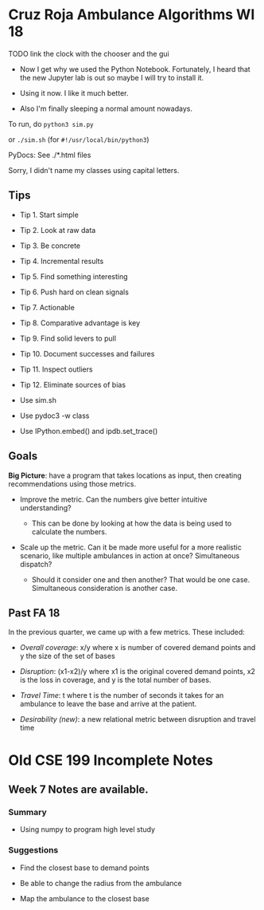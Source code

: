 # Cruz Roja Ambulance Algorithms WI 18

TODO link the clock with the chooser and the gui

- Now I get why we used the Python Notebook. Fortunately, I heard that the 
new Jupyter lab is out so maybe I will try to install it. 

- Using it now. I like it much better. 

- Also I'm finally sleeping a normal amount nowadays.

To run, do `python3 sim.py` 

or `./sim.sh` (for `#!/usr/local/bin/python3`)

PyDocs: See ./\*.html files

Sorry, I didn't name my classes using capital letters. 

## Tips

- Tip 1.  Start simple
- Tip 2.  Look at raw data
- Tip 3.  Be concrete
- Tip 4.  Incremental results
- Tip 5.  Find something interesting
- Tip 6.  Push hard on clean signals
- Tip 7.  Actionable
- Tip 8.  Comparative advantage is key
- Tip 9.  Find solid levers to pull
- Tip 10. Document successes and failures
- Tip 11. Inspect outliers
- Tip 12. Eliminate sources of bias

- Use sim.sh

- Use pydoc3 -w class

- Use IPython.embed() and ipdb.set\_trace()


## Goals

**Big Picture**: have a program that takes locations as input, then creating
recommendations using those metrics.

- Improve the metric. Can the numbers give better intuitive understanding?

	- This can be done by looking at how the data is being used to calculate the 
	numbers. 

- Scale up the metric. Can it be made more useful for a more realistic scenario,
like multiple ambulances in action at once? Simultaneous dispatch?

	- Should it consider one and then another? That would be one case. Simultaneous 
	consideration is another case. 

## Past FA 18

In the previous quarter, we came up with a few metrics. These included:

- _Overall coverage_: x/y where x is number of covered demand points 
and y the size of the set of bases

- _Disruption_: (x1-x2)/y where x1 is the original covered demand
points, x2 is the loss in coverage, and y is the total number of bases. 

- _Travel Time_: t where t is the number of seconds it takes for 
an ambulance to leave the base and arrive at the patient.

- _Desirability (new)_: a new relational metric between disruption and 
travel time





# Old CSE 199 Incomplete Notes
## Week 7 Notes are available.
### Summary 
- Using numpy to program high level study 

### Suggestions
- Find the closest base to demand points

- Be able to change the radius from the ambulance

- Map the ambulance to the closest base
